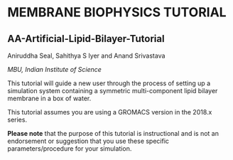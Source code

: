 # MEMBRANE BIOPHYSICS TUTORIAL
## AA-Artificial-Lipid-Bilayer-Tutorial
Aniruddha Seal, Sahithya S Iyer and Anand Srivastava

*MBU, Indian Institute of Science*

This tutorial will guide a new user through the process of setting up a simulation system
containing a symmetric multi-component lipid bilayer membrane in a box of water.

This tutorial assumes you are using a GROMACS version in the 2018.x series.

**Please note** that the purpose of this tutorial is instructional and is not an endorsement
or suggestion that you use these specific parameters/procedure for your simulation.
